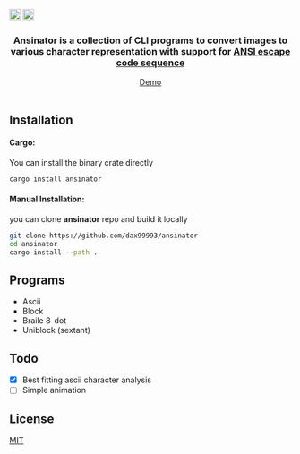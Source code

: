 [<img alt="github" src="https://img.shields.io/static/v1?label=github&message=ansinator&color=acb0d0&logo=Github&style=flat-square&logoColor=a9b1d6" height="20">](https://github.com/dax99993/ansinator)
[<img alt="crates" src="https://img.shields.io/crates/v/ansinator?logo=rust&logoColor=a9b1d6&style=flat-square&color=fc8d62" height="20">](https://crates.io/crates/ansinator)
<div align="center">

  <h3>
Ansinator is a collection of CLI programs to convert images to various character representation with support for <a href ="https://en.wikipedia.org/wiki/ANSI_escape_code" > ANSI escape code sequence </a>
  </h3>
</div>

<div align="center">
  <a href="https://github.com/dax99993/ansinator/blob/main/demo/demo.md">Demo</a>
  <br/><br/>
</div>

## Installation
#### Cargo:
You can install the binary crate directly
```sh
cargo install ansinator 
```

#### Manual Installation:
you can clone **ansinator** repo and build it locally
```sh
git clone https://github.com/dax99993/ansinator
cd ansinator 
cargo install --path .
```

## Programs
- Ascii
- Block
- Braile 8-dot
- Uniblock (sextant)


## Todo
- [x] Best fitting ascii character analysis 
- [ ] Simple animation

## License
[MIT](https://mit-license.org/)
